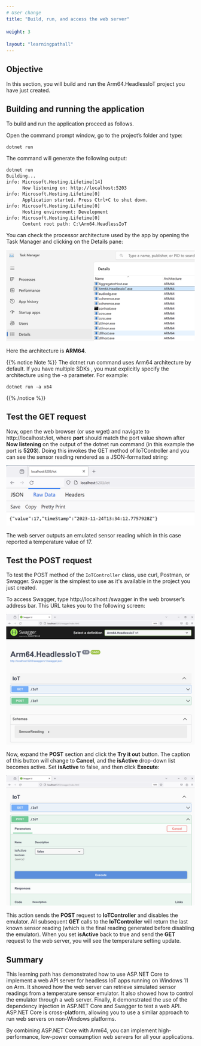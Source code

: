 ```yaml
---
# User change
title: "Build, run, and access the web server"

weight: 3

layout: "learningpathall"
---
```


## Objective
In this section, you will build and run the Arm64.HeadlessIoT project you have just created.

## Building and running the application
To build and run the application proceed as follows. 

Open the command prompt window, go to the project’s folder and type:
```console
dotnet run
```

The command will generate the following output:

```output
dotnet run
Building...
info: Microsoft.Hosting.Lifetime[14]
      Now listening on: http://localhost:5203
info: Microsoft.Hosting.Lifetime[0]
      Application started. Press Ctrl+C to shut down.
info: Microsoft.Hosting.Lifetime[0]
      Hosting environment: Development
info: Microsoft.Hosting.Lifetime[0]
      Content root path: C:\Arm64.HeadlessIoT
```

You can check the processor architecture used by the app by opening the Task Manager and clicking on the Details pane:

![fig1](figures/01.png)

Here the architecture is **ARM64**.

{{% notice Note %}} The dotnet run command uses Arm64 architecture by default. If you have multiple SDKs , you must explicitly specify the architecture using the -a parameter. For example: 

```console
dotnet run -a x64
```
{{% /notice %}}

## Test the GET request

Now, open the web browser (or use wget) and navigate to http://localhost:<port>/iot, where **port** should match the port value shown after **Now listening** on the output of the dotnet run command (in this example the port is **5203**). Doing this invokes the GET method of IoTController and you can see the sensor reading rendered as a JSON-formatted string:

![fig2](figures/02.png)

The web server outputs an emulated sensor reading which in this case reported a temperature value of 17.

## Test the POST request

To test the POST method of the `IoTController` class, use curl, Postman, or Swagger. Swagger is the simplest to use as it's available in the project you just created.

To access Swagger, type http://localhost:<port>/swagger in the web browser’s address bar. This URL takes you to the following screen:

![fig3](figures/03.png)

Now, expand the **POST** section and click the **Try it out** button. The caption of this button will change to **Cancel**, and the **isActive** drop-down list becomes active. Set **isActive** to false, and then click **Execute**:

![fig4](figures/04.png)

This action sends the **POST** request to **IoTController** and disables the emulator. All subsequent **GET** calls to the **IoTController** will return the last known sensor reading (which is the final reading generated before disabling the emulator). When you set **isActive** back to true and send the **GET** request to the web server, you will see the temperature setting update.

## Summary
This learning path has demonstrated how to use ASP.NET Core to implement a web API server for headless IoT apps running on Windows 11 on Arm. It showed how the web server can retrieve simulated sensor readings from a temperature sensor emulator. It also showed how to control the emulator through a web server. Finally, it demonstrated the use of the dependency injection in ASP.NET Core and Swagger to test a web API. ASP.NET Core is cross-platform, allowing you to use a similar approach to run web servers on non-Windows platforms.

By combining ASP.NET Core with Arm64, you can implement high-performance, low-power consumption web servers for all your applications. 
